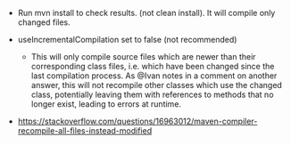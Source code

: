 - Run mvn install to check results. (not clean install). It will compile only changed files.


- useIncrementalCompilation set to false (not recommended)
    - This will only compile source files which are newer than their corresponding class files, i.e. which have been changed since the last compilation process. As @Ivan notes in a comment on another answer, this will not recompile other classes which use the changed class, potentially leaving them with references to methods that no longer exist, leading to errors at runtime.

- https://stackoverflow.com/questions/16963012/maven-compiler-recompile-all-files-instead-modified